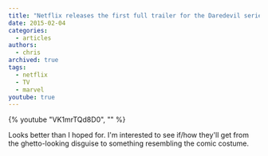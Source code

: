 ```yaml
---
title: "Netflix releases the first full trailer for the Daredevil series"
date: 2015-02-04
categories:
  - articles
authors:
  - chris
archived: true
tags:
  - netflix
  - TV
  - marvel
youtube: true
---
```


{% youtube "VK1mrTQd8D0", "" %}

Looks better than I hoped for. I'm interested to see if/how they'll get from the ghetto-looking disguise to something resembling the comic costume.
